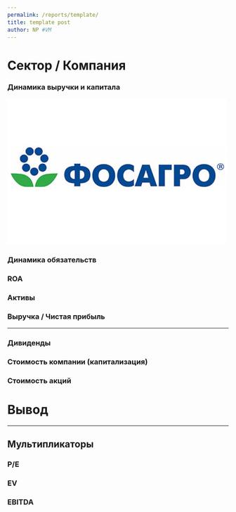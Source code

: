 ```yaml
---
permalink: /reports/template/
title: template post
author: NP #VM
---
```



# Сектор / Компания

### Динамика выручки и капитала
![](sources/fosagro/fosagro_logo.jpg)

### Динамика обязательств

### ROA

### Активы

### Выручка / Чистая прибыль

________

### Дивиденды

### Стоимость компании (капитализация)

### Стоимость акций

# Вывод

______

## Мультипликаторы

### P/E

### EV

### EBITDA
